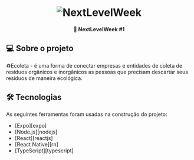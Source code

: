 <h1 align="center">
    <img alt="NextLevelWeek" title="#NextLevelWeek" src="../github/Ecoleta.jpg" />
</h1>
<h4 align="center"> 
	🚀 NextLevelWeek #1  
</h4>

## 💻 Sobre o projeto

♻️Ecoleta - é uma forma de conectar empresas e entidades de coleta de resíduos orgânicos e inorgânicos as pessoas que precisam descartar seus resíduos de maneira ecológica.

## 🛠 Tecnologias

As seguintes ferramentas foram usadas na construção do projeto:

- [Expo][expo]
- [Node.js][nodejs]
- [React][reactjs]
- [React Native][rn]
- [TypeScript][typescript]
